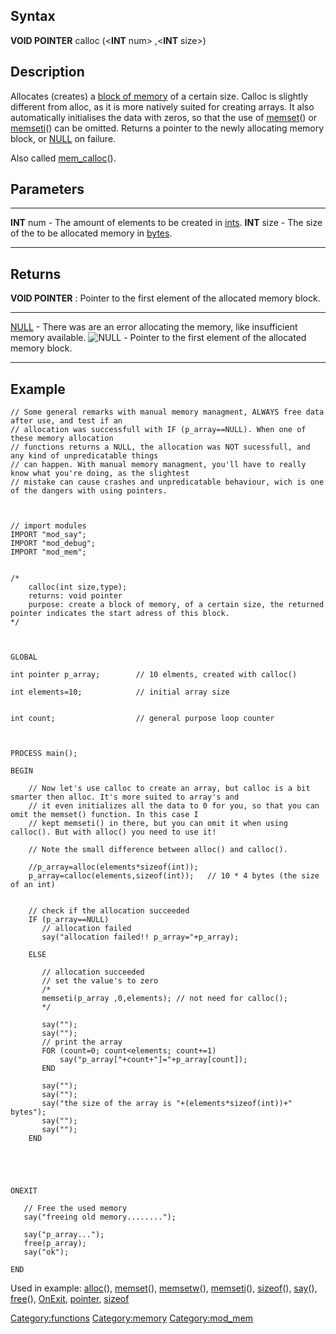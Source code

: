 Syntax
------

**VOID POINTER** calloc (&lt;**INT** num&gt; ,&lt;**INT** size&gt;)

Description
-----------

Allocates (creates) a [block of memory](memoryblock "wikilink") of a
certain size. Calloc is slightly different from alloc, as it is more
natively suited for creating arrays. It also automatically initialises
the data with zeros, so that the use of [memset](memset "wikilink")() or
[memseti](memseti "wikilink")() can be omitted. Returns a pointer to the
newly allocating memory block, or [NULL](NULL "wikilink") on failure.

Also called [mem\_calloc](mem_calloc "wikilink")().

Parameters
----------

  ------------- ------------------------------------------------------------------- -------------- -----------------------------------------------------------------------
  **INT** num   - The amount of elements to be created in [ints](int "wikilink").   **INT** size   - The size of the to be allocated memory in [bytes](byte "wikilink").
  ------------- ------------------------------------------------------------------- -------------- -----------------------------------------------------------------------

Returns
-------

**VOID POINTER** : Pointer to the first element of the allocated memory
block.

  -------------------------- -------------------------------------------------------------------------------------
  [NULL](NULL "wikilink")    - There was are an error allocating the memory, like insufficient memory available.
  ![NULL](NULL "wikilink")   - Pointer to the first element of the allocated memory block.
  -------------------------- -------------------------------------------------------------------------------------

Example
-------



    // Some general remarks with manual memory managment, ALWAYS free data after use, and test if an
    // allocation was successfull with IF (p_array==NULL). When one of these memory allocation
    // functions returns a NULL, the allocation was NOT sucessfull, and any kind of unpredicatable things
    // can happen. With manual memory managment, you'll have to really know what you're doing, as the slightest
    // mistake can cause crashes and unpredicatable behaviour, wich is one of the dangers with using pointers.



    // import modules
    IMPORT "mod_say";
    IMPORT "mod_debug";
    IMPORT "mod_mem";


    /*
        calloc(int size,type);
        returns: void pointer
        purpose: create a block of memory, of a certain size, the returned pointer indicates the start adress of this block.
    */
        


    GLOBAL

    int pointer p_array;        // 10 elments, created with calloc()

    int elements=10;            // initial array size


    int count;                  // general purpose loop counter



    PROCESS main();

    BEGIN
        
        // Now let's use calloc to create an array, but calloc is a bit smarter then alloc. It's more suited to array's and
        // it even initializes all the data to 0 for you, so that you can omit the memset() function. In this case I 
        // kept memseti() in there, but you can omit it when using calloc(). But with alloc() you need to use it!
        
        // Note the small difference between alloc() and calloc().
        
        //p_array=alloc(elements*sizeof(int));
        p_array=calloc(elements,sizeof(int));   // 10 * 4 bytes (the size of an int)
        
        
        // check if the allocation succeeded
        IF (p_array==NULL)
           // allocation failed
           say("allocation failed!! p_array="+p_array);
           
        ELSE
        
           // allocation succeeded
           // set the value's to zero
           /*
           memseti(p_array ,0,elements); // not need for calloc();
           */
           
           say("");
           say("");
           // print the array
           FOR (count=0; count<elements; count+=1)
               say("p_array["+count+"]="+p_array[count]);
           END

           say("");
           say("");
           say("the size of the array is "+(elements*sizeof(int))+" bytes");
           say("");
           say("");
        END   
        

        

        
    ONEXIT

       // Free the used memory
       say("freeing old memory........");
       
       say("p_array...");
       free(p_array);
       say("ok"); 
       
    END

Used in example: [alloc](alloc "wikilink")(),
[memset](memset "wikilink")(), [memsetw](memsetw "wikilink")(),
[memseti](memseti "wikilink")(), [sizeof](sizeof "wikilink")(),
[say](say "wikilink")(), [free](free "wikilink")(),
[OnExit](OnExit "wikilink"), [pointer](pointer "wikilink"),
[sizeof](sizeof "wikilink")

<Category:functions> <Category:memory> <Category:mod_mem>

